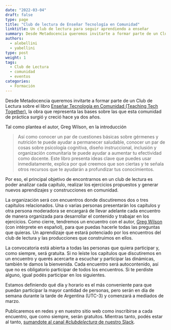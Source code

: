 ```yaml
---
date: "2022-03-04"
draft: false
type: page
title: "Club de lectura de Enseñar Tecnología en Comunidad"
linktitle: Un club de lectura para seguir aprendiendo a enseñar
summary: Desde Metadocencia queremos invitarte a formar parte de un Club de Lectura sobre el libro [Enseñar Tecnología en Comunidad (Teaching Tech Together)](https://teachtogether.tech/es/index.html), la obra que representa las bases sobre las que esta comunidad de práctica surgió y creció hace ya dos años.
authors: 
  - alebellini
  - yabellini
type: post
weight: 1
tags: 
  - Club de Lectura
  - comunidad
  - eventos
categories:
  - Formación
---
```


Desde Metadocencia queremos invitarte a formar parte de un Club de Lectura sobre el libro [Enseñar Tecnología en Comunidad (Teaching Tech Together)](https://teachtogether.tech/es/index.html), la obra que representa las bases sobre las que esta comunidad de práctica surgió y creció hace ya dos años.

Tal como plantea el autor, Greg Wilson, en la introducción

> Así como conocer un par de cuestiones básicas sobre gérmenes y nutrición te puede ayudar a permanecer saludable, conocer un par de cosas sobre psicología cognitiva, diseño instruccional, inclusión y organización comunitaria te puede ayudar a aumentar tu efectividad como docente. Este libro presenta ideas clave que puedes usar inmediatamente, explica por qué creemos que son ciertas y te señala otros recursos que te ayudarán a profundizar tus conocimientos.

Por eso, el principal objetivo de encontrarnos en un club de lectura es poder analizar cada capítulo, realizar los ejercicios propuestos y generar nuevos aprendizajes y construcciones en comunidad.

La organización será con encuentros donde discutiremos dos o tres capítulos relacionados. Una o varias personas presentarán los capítulos y otra persona moderadora 
se encargará de llevar adelante cada encuentro de manera organizada para desarrollar el contenido y trabajar en los ejercicios.
Como cierre, tendremos un encuentro con el autor, [Greg Wilson](https://third-bit.com/) (con intérprete en español), para que puedas hacerle todas las preguntas que quieras.
Un aprendizaje que estará potenciado por los encuentros del club de lectura y las producciones que construimos en ellos.

La convocatoria está abierta a todas las personas que quiera participar y, como siempre, será gratuita.
Si no leíste los capítulos que discutiremos en un encuentro y querés acercarte a escuchar y participar las dinámicas, también te damos la bienvenida.
Cada encuentro será autocontenido, así que no es obligatorio participar de todos los encuentros.
Si te perdiste alguno, igual podés participar en los siguientes.

Estamos definiendo qué día y horario es el más conveniente para que puedan participar la mayor cantidad de personas, pero serán en día de semana durante la tarde de Argentina (UTC-3) y comenzará a mediados de marzo.

Publicaremos en redes y en nuestro sitio web como inscribirse a cada encuentro, que como siempre, serán gratuitos. Mientras tanto, podés estar al tanto, [sumandote al canal *#clubdelectura* de nuestro Slack](https://w3id.org/metadocencia/slack). 
